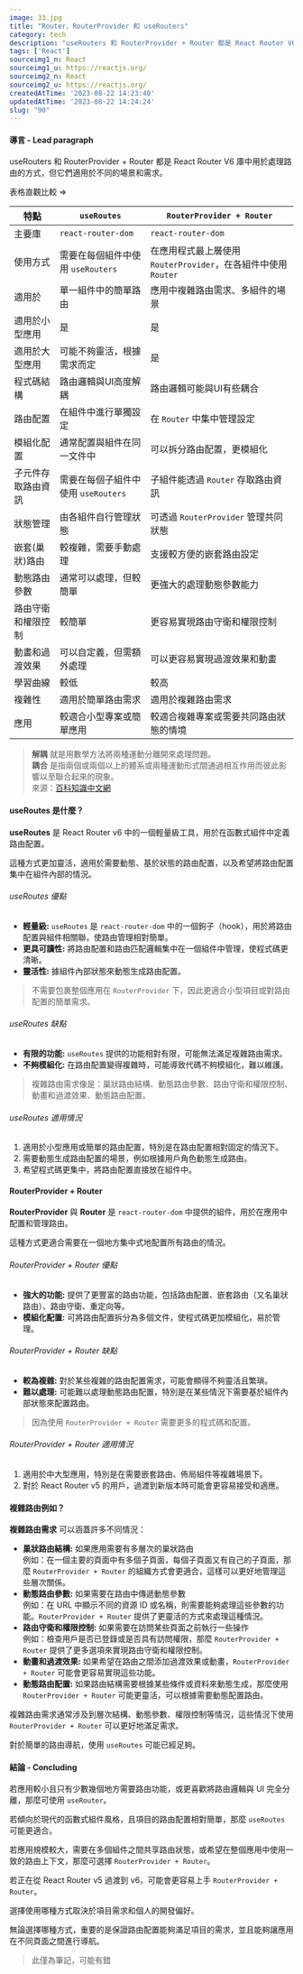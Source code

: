 ```yaml
---
image: 33.jpg
title: "Router、RouterProvider 和 useRouters"
category: tech
description: "useRouters 和 RouterProvider + Router 都是 React Router V6 庫中用於處理路由的方式，但它們適用於不同的場景和需求。"
tags: ['React']
sourceimg1_n: React
sourceimg1_u: https://reactjs.org/
sourceimg2_n: React
sourceimg2_u: https://reactjs.org/
createdAtTime: '2023-08-22 14:23:40'
updatedAtTime: '2023-08-22 14:24:24'
slug: "90"
---
```


#### 導言 - Lead paragraph
useRouters 和 RouterProvider + Router 都是 React Router V6 庫中用於處理路由的方式，但它們適用於不同的場景和需求。

表格直觀比較 =>

| 特點			| `useRoutes`				| `RouterProvider + Router`		|
|----------------------|--------------------------------------|-------------------------------------|
| 主要庫		| `react-router-dom`			| `react-router-dom`			|
| 使用方式		| 需要在每個組件中使用 `useRouters`	| 在應用程式最上層使用 `RouterProvider`，在各組件中使用 `Router` |
| 適用於		| 單一組件中的簡單路由			| 應用中複雜路由需求、多組件的場景	|
| 適用於小型應用	| 是					| 是					|
| 適用於大型應用	| 可能不夠靈活，根據需求而定		| 是					|
| 程式碼結構		| 路由邏輯與UI高度解耦			| 路由邏輯可能與UI有些耦合		|
| 路由配置		| 在組件中進行單獨設定			| 在 `Router` 中集中管理設定		|
| 模組化配置		| 通常配置與組件在同一文件中		| 可以拆分路由配置，更模組化		|
| 子元件存取路由資訊	| 需要在每個子組件中使用 `useRouters`	| 子組件能透過 `Router` 存取路由資訊	|
| 狀態管理		| 由各組件自行管理狀態			| 可透過 `RouterProvider` 管理共同狀態 |
| 嵌套(巢狀)路由	| 較複雜，需要手動處理			| 支援較方便的嵌套路由設定		|
| 動態路由參數		| 通常可以處理，但較簡單		| 更強大的處理動態參數能力		|
| 路由守衛和權限控制	| 較簡單				| 更容易實現路由守衛和權限控制		|
| 動畫和過渡效果	| 可以自定義，但需額外處理		| 可以更容易實現過渡效果和動畫		|
| 學習曲線		| 較低					| 較高					|
| 複雜性		| 適用於簡單路由需求			| 適用於複雜路由需求			|
| 應用			| 較適合小型專案或簡單應用		| 較適合複雜專案或需要共同路由狀態的情境 |

> **解耦** 就是用數學方法將兩種運動分離開來處理問題。 
> <br/>
> **耦合** 是指兩個或兩個以上的體系或兩種運動形式間通過相互作用而彼此影響以至聯合起來的現象。 
> <br/>
> 來源：[百科知識中文網](https://www.jendow.com.tw/wiki/%E8%A7%A3%E8%80%A6)

#### useRoutes 是什麼？
**useRoutes** 是 React Router v6 中的一個輕量級工具，用於在函數式組件中定義路由配置。

這種方式更加靈活，適用於需要動態、基於狀態的路由配置，以及希望將路由配置集中在組件內部的情況。

###### useRoutes 優點
- **輕量級:** `useRoutes` 是 `react-router-dom` 中的一個鉤子（hook），用於將路由配置與組件相關聯，使路由管理相對簡單。
- **更具可讀性:** 將路由配置和路由匹配邏輯集中在一個組件中管理，使程式碼更清晰。
- **靈活性:** 據組件內部狀態來動態生成路由配置。

> 不需要包裹整個應用在 `RouterProvider` 下，因此更適合小型項目或對路由配置的簡單需求。

###### useRoutes 缺點 
- **有限的功能:** `useRoutes` 提供的功能相對有限，可能無法滿足複雜路由需求。
- **不夠模組化:** 在路由配置變得複雜時，可能導致代碼不夠模組化，難以維護。

> 複雜路由需求像是：巢狀路由結構、動態路由參數、路由守衛和權限控制、動畫和過渡效果、動態路由配置。

###### useRoutes 適用情況
1. 適用於小型應用或簡單的路由配置，特別是在路由配置相對固定的情況下。
2. 需要動態生成路由配置的場景，例如根據用戶角色動態生成路由。
3. 希望程式碼更集中，將路由配置直接放在組件中。

#### RouterProvider + Router
**RouterProvider** 與 **Router** 是 `react-router-dom` 中提供的組件，用於在應用中配置和管理路由。

這種方式更適合需要在一個地方集中式地配置所有路由的情況。

###### RouterProvider + Router 優點
- **強大的功能:** 提供了更豐富的路由功能，包括路由配置、嵌套路由（又名巢狀路由）、路由守衛、重定向等。
- **模組化配置:** 可將路由配置拆分為多個文件，使程式碼更加模組化，易於管理。

###### RouterProvider + Router 缺點
- **較為複雜:** 對於某些複雜的路由配置需求，可能會顯得不夠靈活且繁瑣。
- **難以處理:** 可能難以處理動態路由配置，特別是在某些情況下需要基於組件內部狀態來配置路由。

> 因為使用 `RouterProvider + Router` 需要更多的程式碼和配置。

###### RouterProvider + Router 適用情況
1. 適用於中大型應用，特別是在需要嵌套路由、佈局組件等複雜場景下。
2. 對於 React Router v5 的用戶，過渡到新版本時可能會更容易接受和適應。

#### 複雜路由例如？
**複雜路由需求** 可以涵蓋許多不同情況：

- **巢狀路由結構:** 如果應用需要有多層次的巢狀路由<br/>例如：在一個主要的頁面中有多個子頁面，每個子頁面又有自己的子頁面，那麼 `RouterProvider + Router` 的組織方式會更適合，這樣可以更好地管理這些層次關係。
- **動態路由參數:** 如果需要在路由中傳遞動態參數<br/>例如：在 URL 中顯示不同的資源 ID 或名稱，則需要能夠處理這些參數的功能。`RouterProvider + Router` 提供了更靈活的方式來處理這種情況。
- **路由守衛和權限控制:** 如果需要在訪問某些頁面之前執行一些操作<br/>例如：檢查用戶是否已登錄或是否具有訪問權限，那麼 `RouterProvider + Router` 提供了更多選項來實現路由守衛和權限控制。
- **動畫和過渡效果:** 如果希望在路由之間添加過渡效果或動畫，`RouterProvider + Router` 可能會更容易實現這些功能。
- **動態路由配置:** 如果路由結構需要根據某些條件或資料來動態生成，那麼使用 `RouterProvider + Router` 可能更靈活，可以根據需要動態配置路由。

複雜路由需求通常涉及到層次結構、動態參數、權限控制等情況，這些情況下使用 `RouterProvider + Router` 可以更好地滿足需求。

對於簡單的路由導航，使用 `useRoutes` 可能已經足夠。

#### 結論 - Concluding
若應用較小且只有少數幾個地方需要路由功能，或更喜歡將路由邏輯與 UI 完全分離，那麼可使用 `useRouter`。

若傾向於現代的函數式組件風格，且項目的路由配置相對簡單，那麼 `useRoutes` 可能更適合。

若應用規模較大，需要在多個組件之間共享路由狀態，或希望在整個應用中使用一致的路由上下文，那麼可選擇 `RouterProvider + Router`。

若正在從 React Router v5 過渡到 v6，可能會更容易上手 `RouterProvider + Router`。

選擇使用哪種方式取決於項目需求和個人的開發偏好。

無論選擇哪種方式，重要的是保證路由配置能夠滿足項目的需求，並且能夠讓應用在不同頁面之間進行導航。

> 此僅為筆記，可能有錯
